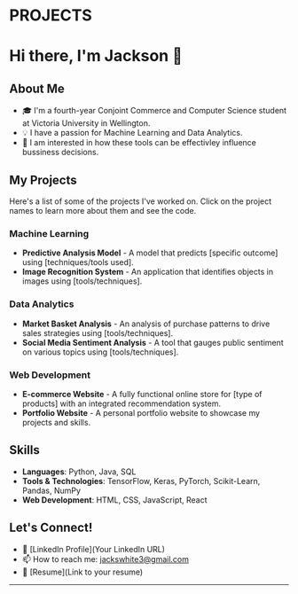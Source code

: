 # PROJECTS

# Hi there, I'm Jackson 👋

## About Me
- 🎓 I'm a fourth-year Conjoint Commerce and Computer Science student at Victoria University in Wellington.
- 💡 I have a passion for Machine Learning and Data Analytics.
- 🎯 I am interested in how these tools can be effectivley influence bussiness decisions.

## My Projects
Here's a list of some of the projects I've worked on. Click on the project names to learn more about them and see the code.

### Machine Learning
- **Predictive Analysis Model** - A model that predicts [specific outcome] using [techniques/tools used].
- **Image Recognition System** - An application that identifies objects in images using [tools/techniques].

### Data Analytics
- **Market Basket Analysis** - An analysis of purchase patterns to drive sales strategies using [tools/techniques].
- **Social Media Sentiment Analysis** - A tool that gauges public sentiment on various topics using [tools/techniques].

### Web Development
- **E-commerce Website** - A fully functional online store for [type of products] with an integrated recommendation system.
- **Portfolio Website** - A personal portfolio website to showcase my projects and skills.

## Skills
- **Languages**: Python, Java, SQL
- **Tools & Technologies**: TensorFlow, Keras, PyTorch, Scikit-Learn, Pandas, NumPy
- **Web Development**: HTML, CSS, JavaScript, React

## Let's Connect!
- 💼 [LinkedIn Profile](Your LinkedIn URL)
- 📫 How to reach me: jackswhite3@gmail.com
- 📄 [Resume](Link to your resume)

---

